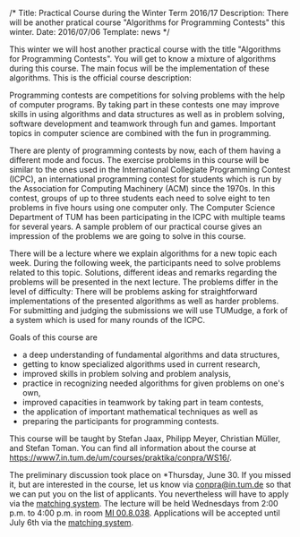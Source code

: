 /*
Title: Practical Course during the Winter Term 2016/17
Description: There will be another pratical course "Algorithms for Programming Contests" this winter.
Date: 2016/07/06
Template: news
*/

This winter we will host another practical course with the title "Algorithms for Programming Contests". You will get to know a mixture of algorithms during this course. The main focus will be the implementation of these algorithms. This is the official course description:

Programming contests are competitions for solving problems with the help of computer programs. By taking part in these contests one may improve skills in using algorithms and data structures as well as in problem solving, software development and teamwork through fun and games. Important topics in computer science are combined with the fun in programming.

There are plenty of programming contests by now, each of them having a different mode and focus. The exercise problems in this course will be similar to the ones used in the International Collegiate Programming Contest (ICPC), an international programming contest for students which is run by the Association for Computing Machinery (ACM) since the 1970s. In this contest, groups of up to three students each need to solve eight to ten problems in five hours using one computer only. The Computer Science Department of TUM has been participating in the ICPC with multiple teams for several years. A sample problem of our practical course gives an impression of the problems we are going to solve in this course.

There will be a lecture where we explain algorithms for a new topic each week. During the following week, the participants need to solve problems related to this topic. Solutions, different ideas and remarks regarding the problems will be presented in the next lecture. The problems differ in the level of difficulty: There will be problems asking for straightforward implementations of the presented algorithms as well as harder problems. For submitting and judging the submissions we will use TUMudge, a fork of a system which is used for many rounds of the ICPC.

Goals of this course are

* a deep understanding of fundamental algorithms and data structures,
* getting to know specialized algorithms used in current research,
* improved skills in problem solving and problem analysis,
* practice in recognizing needed algorithms for given problems on one's own,
* improved capacities in teamwork by taking part in team contests,
* the application of important mathematical techniques as well as
* preparing the participants for programming contests.

This course will be taught by Stefan Jaax, Philipp Meyer, Christian Müller, and Stefan Toman. You can find all information about the course at https://www7.in.tum.de/um/courses/praktika/conpra/WS16/.

The preliminary discussion took place on *Thursday, June 30. If you missed it, but are interested in the course, let us know via conpra@in.tum.de so that we can put you on the list of applicants. You nevertheless will have to apply via the [matching system](https://matching.in.tum.de). The lecture will be held Wednesdays from 2:00 p.m. to 4:00 p.m. in room [MI 00.8.038](https://portal.mytum.de/campus/roomfinder/roomfinder_viewmap?mapid=142&roomid=00.08.038@5608). Applications will be accepted until July 6th via the [matching system](https://matching.in.tum.de).
